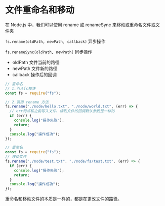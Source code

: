 # 文件重命名和移动

在 Node.js 中，我们可以使用 rename 或 renameSync 来移动或重命名文件或文件夹

`fs.rename(oldPath, newPath, callback)` 异步操作

`fs.renameSync(oldPath, newPath)` 同步操作

- oldPath 文件当前的路径 
- newPath 文件新的路径 
- callback 操作后的回调

```js
// 重命名
// 1.引入fs模块
const fs = require("fs");

// 2.调用 rename 方法
fs.rename("./node/hello.txt", "./node/world.txt", (err) => {
  // err特点和之前写入文件、读取文件的回调默认参数是一样的
  if (err) {
    console.log("操作失败");
    return;
  }
  console.log("操作成功");
});
```

```js
// 重命名
const fs = require("fs");
// 移动文件
fs.rename("./node/test.txt", "./node/fs/test.txt", (err) => {
  if (err) {
    console.log("操作失败");
    return;
  }
  console.log("操作成功");
});

```

重命名和移动文件的本质是一样的，都是在更改文件的路径。